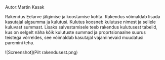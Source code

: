 

Autor:Martin Kasak

Rakendus Eelarve jälgimise ja koostamise kohta. Rakendus võimaldab lisada kasutajal algsumma ja kulutusi. Kulutus koosneb kulutuse nimest ja sellele kuluvast summast. Lisaks salvestamisele teeb rakendus  kulutusest tabelid, kus on selgelt näha kõik kulutuste summad ja proprtsionaalne
suurus teistega võrreldes, see võimaldab kasutajal vajaminevaid muudatusi paremini teha.  


![Screenshot](Pilt rakendusest.png)
